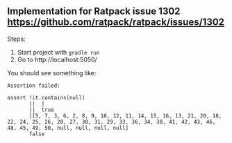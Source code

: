 Implementation for Ratpack issue 1302 https://github.com/ratpack/ratpack/issues/1302
-----------------------------

Steps:
1. Start project with `gradle run`
2. Go to http://localhost:5050/

You should see something like:
```
Assertion failed: 

assert !it.contains(null)
       ||  |
       ||  true
       |[5, 7, 3, 6, 2, 8, 9, 10, 12, 11, 14, 15, 16, 13, 21, 20, 18, 22, 24, 25, 26, 28, 27, 30, 31, 29, 33, 36, 34, 38, 41, 42, 43, 46, 48, 45, 49, 50, null, null, null, null]
       false
```

